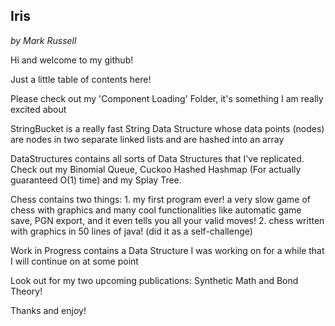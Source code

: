 ## Iris
_by Mark Russell_

Hi and welcome to my github!

Just a little table of contents here!

Please check out my 'Component Loading' Folder, it's something I am really excited about

StringBucket is a really fast String Data Structure whose data points (nodes) are nodes in two separate linked lists and are hashed into an array

DataStructures contains all sorts of Data Structures that I've replicated. Check out my Binomial Queue, Cuckoo Hashed Hashmap (For actually guaranteed O(1) time) and my Splay Tree.

Chess contains two things: 1. my first program ever! a very slow game of chess with graphics and many cool functionalities like automatic game save, PGN export, and it even tells you all your valid moves!
						   2. chess written with graphics in 50 lines of java! (did it as a self-challenge)

Work in Progress contains a Data Structure I was working on for a while that I will continue on at some point

Look out for my two upcoming publications: Synthetic Math and Bond Theory!

Thanks and enjoy!
